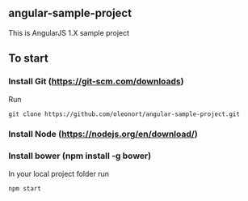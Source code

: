 ## angular-sample-project

This is AngularJS 1.X sample project

## To start

### Install Git (https://git-scm.com/downloads)

Run
```
git clone https://github.com/oleonort/angular-sample-project.git
```

### Install Node (https://nodejs.org/en/download/)

### Install bower (npm install -g bower)

In your local project folder run
```
npm start
```
